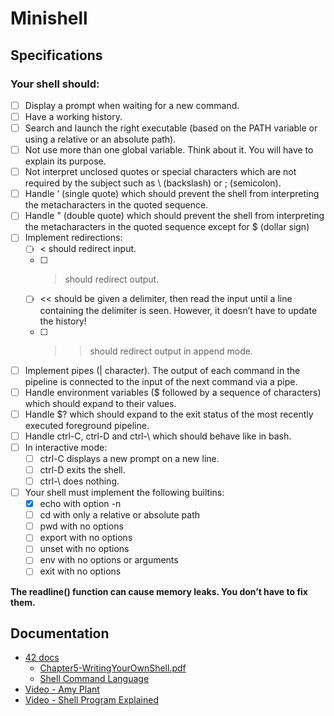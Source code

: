 # Minishell

## Specifications

### Your shell should:
- [ ] Display a prompt when waiting for a new command.
- [ ] Have a working history.
- [ ] Search and launch the right executable (based on the PATH variable or using a
relative or an absolute path).
- [ ] Not use more than one global variable. Think about it. You will have to explain
its purpose.
- [ ] Not interpret unclosed quotes or special characters which are not required by the
subject such as \ (backslash) or ; (semicolon).
- [ ] Handle ’ (single quote) which should prevent the shell from interpreting the metacharacters in the quoted sequence.
- [ ] Handle " (double quote) which should prevent the shell from interpreting the metacharacters in the quoted sequence except for $ (dollar sign)
- [ ] Implement redirections:
	- [ ] < should redirect input.
	- [ ] > should redirect output.
	- [ ] << should be given a delimiter, then read the input until a line containing the
	delimiter is seen. However, it doesn’t have to update the history!
	- [ ] >> should redirect output in append mode.
- [ ] Implement pipes (| character). The output of each command in the pipeline is
connected to the input of the next command via a pipe.
- [ ] Handle environment variables ($ followed by a sequence of characters) which
should expand to their values.
- [ ] Handle $? which should expand to the exit status of the most recently executed
foreground pipeline.
- [ ] Handle ctrl-C, ctrl-D and ctrl-\ which should behave like in bash.
- [ ] In interactive mode:
	- [ ] ctrl-C displays a new prompt on a new line.
	- [ ] ctrl-D exits the shell.
	- [ ] ctrl-\ does nothing.
- [ ] Your shell must implement the following builtins:
	- [x] echo with option -n
	- [ ] cd with only a relative or absolute path
	- [ ] pwd with no options
	- [ ] export with no options
	- [ ] unset with no options
	- [ ] env with no options or arguments
	- [ ] exit with no options

**The readline() function can cause memory leaks. You don’t have to fix them.**

## Documentation

- [42 docs](https://harm-smits.github.io/42docs/projects/minishell)
  - [Chapter5-WritingYourOwnShell.pdf](https://www.cs.purdue.edu/homes/grr/SystemsProgrammingBook/Book/Chapter5-WritingYourOwnShell.pdf)
  - [Shell Command Language](https://pubs.opengroup.org/onlinepubs/009695399/utilities/xcu_chap02.html)
- [Video - Amy Plant](https://www.youtube.com/watch?v=d2_EP6lrgTY)
- [Video - Shell Program Explained](https://www.youtube.com/watch?v=ubt-UjcQUYg)